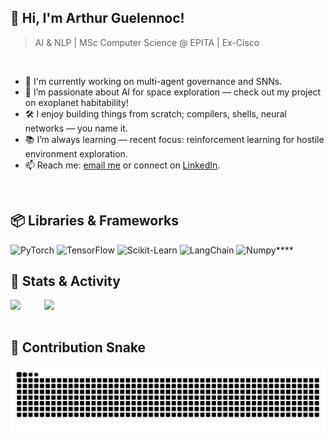 ## 👋 Hi, I'm Arthur Guelennoc!
> AI & NLP | MSc Computer Science @ EPITA | Ex-Cisco
<br />

- 🤖 I'm currently working on multi-agent governance and SNNs.
- 🌌 I’m passionate about AI for space exploration — check out my project on exoplanet habitability!
- 🛠 I enjoy building things from scratch; compilers, shells, neural networks — you name it. 
- 📚 I’m always learning — recent focus: reinforcement learning for hostile environment exploration.
- 📫 Reach me: [email me](mailto:arthur.guelennoc@gmail.com) or connect on [LinkedIn](https://www.linkedin.com/in/arthurguelennoc/).
<br />

## 📦 Libraries & Frameworks  
![PyTorch](https://img.shields.io/badge/-PyTorch-ee4c2c?&logo=PyTorch&logoColor=white) ![TensorFlow](https://img.shields.io/badge/-TensorFlow-f8c039?&logo=TensorFlow&logoColor=white) ![Scikit-Learn](https://img.shields.io/badge/-Scikit--Learn-f89a36?&logo=Scikit-Learn&logoColor=white) ![LangChain](https://img.shields.io/badge/-LangChain-1a3b3b?&logo=LangChain&logoColor=white) ![Numpy](https://img.shields.io/badge/-Numpy-4d77cf?&logo=Numpy&logoColor=white)****
<br />

## 🧠 Stats & Activity

<a href="http://ionicabizau.github.io/github-profile-languages/?user=%2540AntitheticalElysium">
  <img align="left" src="https://github-readme-stats.vercel.app/api/top-langs/?username=AntitheticalElysium&count_private=true&langs_count=9&hide=jupyter%20notebook,tex&layout=compact" />
</a>
<a href="https://coderstats.github.io/github/#AntitheticalElysium">
  <img align="right" width="450" src="https://github-readme-stats.vercel.app/api?username=AntitheticalElysium&show_icons=true&count_private=true" />
</a>
<br clear="both" />
<br />

## 🐍 Contribution Snake

<p align="center">
  <img src="https://raw.githubusercontent.com/AntitheticalElysium/AntitheticalElysium/output/github-snake-dark.svg?palette=github-dark" alt="GitHub Snake dark mode" />
</p>
